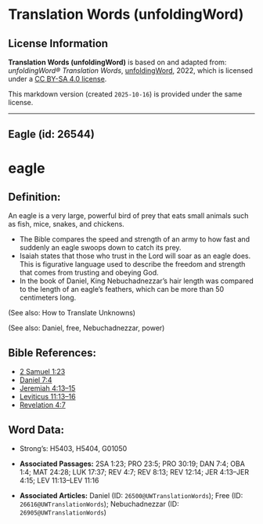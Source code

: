 # Translation Words (unfoldingWord)

## License Information

**Translation Words (unfoldingWord)** is based on and adapted from: _unfoldingWord® Translation Words_, [unfoldingWord](https://unfoldingword.org/utw), 2022, which is licensed under a [CC BY-SA 4.0 license](https://creativecommons.org/licenses/by-sa/4.0/legalcode.en).

This markdown version (created `2025-10-16`) is provided under the same license.



--------------------------------

## Eagle (id: 26544)

eagle
=====

Definition:
-----------

An eagle is a very large, powerful bird of prey that eats small animals such as fish, mice, snakes, and chickens.

* The Bible compares the speed and strength of an army to how fast and suddenly an eagle swoops down to catch its prey.
* Isaiah states that those who trust in the Lord will soar as an eagle does. This is figurative language used to describe the freedom and strength that comes from trusting and obeying God.
* In the book of Daniel, King Nebuchadnezzar’s hair length was compared to the length of an eagle’s feathers, which can be more than 50 centimeters long.

(See also: How to Translate Unknowns)

(See also: Daniel, free, Nebuchadnezzar, power)

Bible References:
-----------------

* [2 Samuel 1:23](https://ref.ly/2Sam1:23)
* [Daniel 7:4](https://ref.ly/Dan7:4)
* [Jeremiah 4:13–15](https://ref.ly/Jer4:13-Jer4:15)
* [Leviticus 11:13–16](https://ref.ly/Lev11:13-Lev11:16)
* [Revelation 4:7](https://ref.ly/Rev4:7)

Word Data:
----------

* Strong’s: H5403, H5404, G01050

* **Associated Passages:** 2SA 1:23; PRO 23:5; PRO 30:19; DAN 7:4; OBA 1:4; MAT 24:28; LUK 17:37; REV 4:7; REV 8:13; REV 12:14; JER 4:13–JER 4:15; LEV 11:13–LEV 11:16
* **Associated Articles:** Daniel (ID: `26500@UWTranslationWords`); Free (ID: `26616@UWTranslationWords`); Nebuchadnezzar (ID: `26905@UWTranslationWords`)

